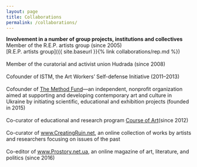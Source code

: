 ```yaml
---
layout: page
title: Collaborations
permalink: /collaborations/
---
```


<section markdown="1" class="EN">

**Involvement in a number of group projects, institutions and collectives**
<br>
Member of the R.E.P. artists group (since 2005)<br>
[R.E.P. artists group]({{ site.baseurl }}{% link collaborations/rep.md %})<br>
<br>
Member of the curatorial and activist union Hudrada (since 2008)<br>
<br>
Cofounder of ISTM, the Art Workers’ Self-defense Initiative (2011–2013)<br>
<br>
Cofounder of [The Method Fund](https://www.methodfund.org/)—an independent, nonprofit organization aimed at supporting and developing contemporary art and culture in Ukraine by initiating scientific, educational and exhibition projects (founded in 2015)<br>
<br>
Co-curator of educational and research program [Course of Art](https://www.courseofart.com/)(since 2012)<br>
<br>
Co-curator of www.CreatingRuin.net, an online collection of works by artists and researchers focusing on issues of the past <br>
<br>
Co-editor of www.Prostory.net.ua, an online magazine of art, literature, and politics (since 2016) <br>

</section>

<section markdown="1" class="UKR">

</section>